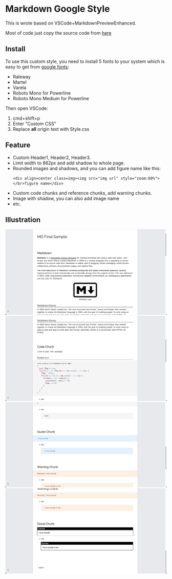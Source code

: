 # Markdown Google Style

This is wrote based on VSCode+MarkdownPreviewEnhanced.

Most of code just copy the source code from [here](https://developers.google.com/protocol-buffers)

## Install

To use this custom style, you need to install 5 fonts to your system which is easy to get from [google fonts](https://fonts.google.com):
- Raleway
- Martel
- Varela
- Roboto Mono for Powerline
- Roboto Mono Medium for Powerline

Then open VSCode:
1. cmd+shift+p
2. Enter "Custom CSS"
3. Replace **all** origin text with Style.css

## Feature
- Custom Header1, Header2, Header3.
- Limit width to 862px and add shadow to whole page.
- Rounded images and shadows, and you can add figure name like this:
  ```
  <div align=center class=img><img src="img url" style="zoom:60%"></br>figure name</div>
  ```
- Custom code chunks and reference chunks, add warning chunks.
- Image with shadow, you can also add image name
- etc.

## Illustration
![Pic1](./Pic1.png)
![Pic2](./Pic2.png)
![Pic3](./Pic3.png)
![Pic4](./Pic4.png)
